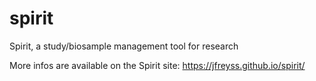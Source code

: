 # spirit
Spirit, a study/biosample management tool for research

More infos are available on the Spirit site: https://jfreyss.github.io/spirit/
